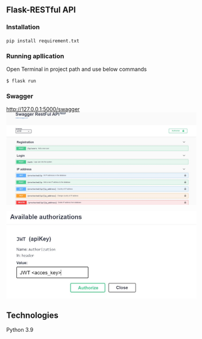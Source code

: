 ## **Flask-RESTful API**

### Installation
``
pip install requirement.txt
``

### Running apllication
Open Terminal in project path and use below commands

```
$ flask run
```
### Swagger
http://127.0.0.1:5000/swagger
![Swagger](./images/swagger.jpg)


![Swagger](./images/login.JPG)


## Technologies
Python 3.9

